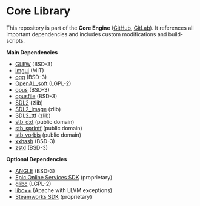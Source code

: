 # Core Library

This repository is part of the **Core Engine** ([GitHub](https://github.com/MausGames/core-engine), [GitLab](https://gitlab.com/MausGames/core-engine)). It references all important dependencies and includes custom modifications and build-scripts.

**Main Dependencies**
- [GLEW](https://github.com/nigels-com/glew) (BSD-3)
- [imgui](https://github.com/ocornut/imgui) (MIT)
- [ogg](https://github.com/xiph/ogg) (BSD-3)
- [OpenAL_soft](https://github.com/kcat/openal-soft) (LGPL-2)
- [opus](https://github.com/xiph/opus) (BSD-3)
- [opusfile](https://github.com/xiph/opusfile) (BSD-3)
- [SDL2](https://github.com/libsdl-org/SDL) (zlib)
- [SDL2_image](https://github.com/libsdl-org/SDL_image) (zlib)
- [SDL2_ttf](https://github.com/libsdl-org/SDL_ttf) (zlib)
- [stb_dxt](https://github.com/nothings/stb) (public domain)
- [stb_sprintf](https://github.com/nothings/stb) (public domain)
- [stb_vorbis](https://github.com/nothings/stb) (public domain)
- [xxhash](https://github.com/Cyan4973/xxHash) (BSD-3)
- [zstd](https://github.com/facebook/zstd) (BSD-3)

**Optional Dependencies**
- [ANGLE](https://chromium.googlesource.com/angle/angle) (BSD-3)
- [Epic Online Services SDK](https://dev.epicgames.com/sdk) (proprietary)
- [glibc](https://sourceware.org/git/glibc.git) (LGPL-2)
- [libc++](https://github.com/llvm/llvm-project) (Apache with LLVM exceptions)
- [Steamworks SDK](https://partner.steamgames.com/doc/sdk) (proprietary)